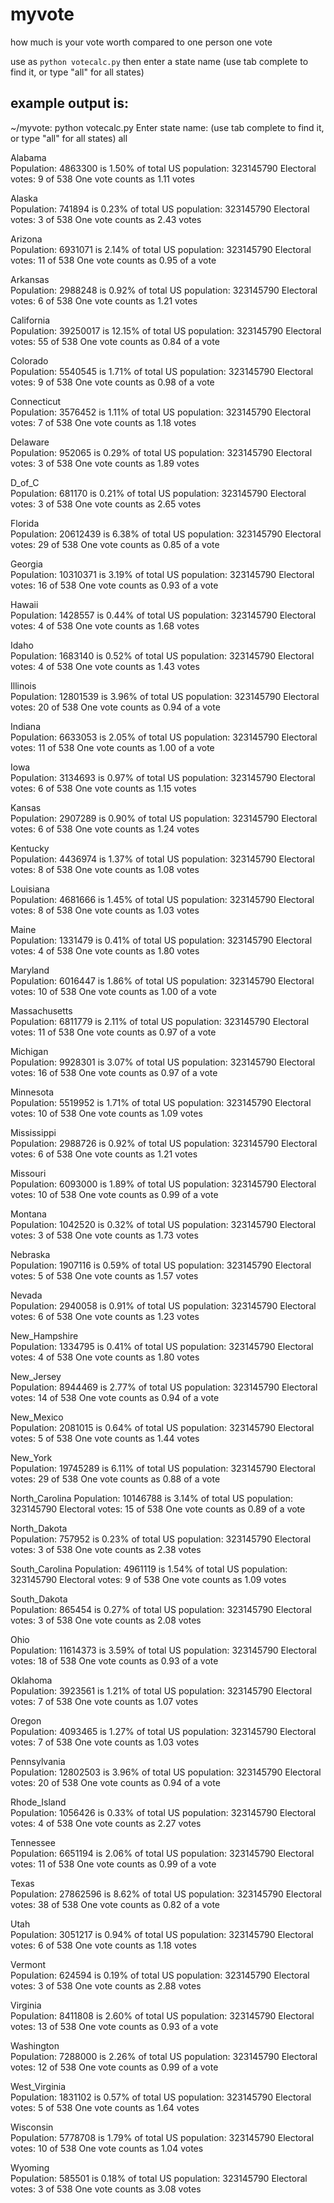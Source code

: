 # myvote
how much is your vote worth compared to one person one vote

use as ``python votecalc.py`` then enter a state name (use tab complete to find it, or type "all" for all states) 


## example output is:

~/myvote: python votecalc.py 
Enter state name: (use tab complete to find it, or type "all" for all states) 
all



Alabama        
Population: 4863300 is 1.50% of total US population: 323145790
Electoral votes: 9 of 538
One vote counts as 1.11 votes


Alaska         
Population: 741894 is 0.23% of total US population: 323145790
Electoral votes: 3 of 538
One vote counts as 2.43 votes


Arizona        
Population: 6931071 is 2.14% of total US population: 323145790
Electoral votes: 11 of 538
One vote counts as 0.95 of a vote


Arkansas       
Population: 2988248 is 0.92% of total US population: 323145790
Electoral votes: 6 of 538
One vote counts as 1.21 votes


California     
Population: 39250017 is 12.15% of total US population: 323145790
Electoral votes: 55 of 538
One vote counts as 0.84 of a vote


Colorado       
Population: 5540545 is 1.71% of total US population: 323145790
Electoral votes: 9 of 538
One vote counts as 0.98 of a vote


Connecticut    
Population: 3576452 is 1.11% of total US population: 323145790
Electoral votes: 7 of 538
One vote counts as 1.18 votes


Delaware       
Population: 952065 is 0.29% of total US population: 323145790
Electoral votes: 3 of 538
One vote counts as 1.89 votes


D_of_C         
Population: 681170 is 0.21% of total US population: 323145790
Electoral votes: 3 of 538
One vote counts as 2.65 votes


Florida        
Population: 20612439 is 6.38% of total US population: 323145790
Electoral votes: 29 of 538
One vote counts as 0.85 of a vote


Georgia        
Population: 10310371 is 3.19% of total US population: 323145790
Electoral votes: 16 of 538
One vote counts as 0.93 of a vote


Hawaii         
Population: 1428557 is 0.44% of total US population: 323145790
Electoral votes: 4 of 538
One vote counts as 1.68 votes


Idaho          
Population: 1683140 is 0.52% of total US population: 323145790
Electoral votes: 4 of 538
One vote counts as 1.43 votes


Illinois       
Population: 12801539 is 3.96% of total US population: 323145790
Electoral votes: 20 of 538
One vote counts as 0.94 of a vote


Indiana        
Population: 6633053 is 2.05% of total US population: 323145790
Electoral votes: 11 of 538
One vote counts as 1.00 of a vote


Iowa           
Population: 3134693 is 0.97% of total US population: 323145790
Electoral votes: 6 of 538
One vote counts as 1.15 votes


Kansas         
Population: 2907289 is 0.90% of total US population: 323145790
Electoral votes: 6 of 538
One vote counts as 1.24 votes


Kentucky       
Population: 4436974 is 1.37% of total US population: 323145790
Electoral votes: 8 of 538
One vote counts as 1.08 votes


Louisiana      
Population: 4681666 is 1.45% of total US population: 323145790
Electoral votes: 8 of 538
One vote counts as 1.03 votes


Maine          
Population: 1331479 is 0.41% of total US population: 323145790
Electoral votes: 4 of 538
One vote counts as 1.80 votes


Maryland       
Population: 6016447 is 1.86% of total US population: 323145790
Electoral votes: 10 of 538
One vote counts as 1.00 of a vote


Massachusetts  
Population: 6811779 is 2.11% of total US population: 323145790
Electoral votes: 11 of 538
One vote counts as 0.97 of a vote


Michigan       
Population: 9928301 is 3.07% of total US population: 323145790
Electoral votes: 16 of 538
One vote counts as 0.97 of a vote


Minnesota      
Population: 5519952 is 1.71% of total US population: 323145790
Electoral votes: 10 of 538
One vote counts as 1.09 votes


Mississippi    
Population: 2988726 is 0.92% of total US population: 323145790
Electoral votes: 6 of 538
One vote counts as 1.21 votes


Missouri       
Population: 6093000 is 1.89% of total US population: 323145790
Electoral votes: 10 of 538
One vote counts as 0.99 of a vote


Montana        
Population: 1042520 is 0.32% of total US population: 323145790
Electoral votes: 3 of 538
One vote counts as 1.73 votes


Nebraska       
Population: 1907116 is 0.59% of total US population: 323145790
Electoral votes: 5 of 538
One vote counts as 1.57 votes


Nevada         
Population: 2940058 is 0.91% of total US population: 323145790
Electoral votes: 6 of 538
One vote counts as 1.23 votes


New_Hampshire  
Population: 1334795 is 0.41% of total US population: 323145790
Electoral votes: 4 of 538
One vote counts as 1.80 votes


New_Jersey     
Population: 8944469 is 2.77% of total US population: 323145790
Electoral votes: 14 of 538
One vote counts as 0.94 of a vote


New_Mexico     
Population: 2081015 is 0.64% of total US population: 323145790
Electoral votes: 5 of 538
One vote counts as 1.44 votes


New_York       
Population: 19745289 is 6.11% of total US population: 323145790
Electoral votes: 29 of 538
One vote counts as 0.88 of a vote


North_Carolina 
Population: 10146788 is 3.14% of total US population: 323145790
Electoral votes: 15 of 538
One vote counts as 0.89 of a vote


North_Dakota   
Population: 757952 is 0.23% of total US population: 323145790
Electoral votes: 3 of 538
One vote counts as 2.38 votes


South_Carolina 
Population: 4961119 is 1.54% of total US population: 323145790
Electoral votes: 9 of 538
One vote counts as 1.09 votes


South_Dakota   
Population: 865454 is 0.27% of total US population: 323145790
Electoral votes: 3 of 538
One vote counts as 2.08 votes


Ohio           
Population: 11614373 is 3.59% of total US population: 323145790
Electoral votes: 18 of 538
One vote counts as 0.93 of a vote


Oklahoma       
Population: 3923561 is 1.21% of total US population: 323145790
Electoral votes: 7 of 538
One vote counts as 1.07 votes


Oregon         
Population: 4093465 is 1.27% of total US population: 323145790
Electoral votes: 7 of 538
One vote counts as 1.03 votes


Pennsylvania   
Population: 12802503 is 3.96% of total US population: 323145790
Electoral votes: 20 of 538
One vote counts as 0.94 of a vote


Rhode_Island   
Population: 1056426 is 0.33% of total US population: 323145790
Electoral votes: 4 of 538
One vote counts as 2.27 votes


Tennessee      
Population: 6651194 is 2.06% of total US population: 323145790
Electoral votes: 11 of 538
One vote counts as 0.99 of a vote


Texas          
Population: 27862596 is 8.62% of total US population: 323145790
Electoral votes: 38 of 538
One vote counts as 0.82 of a vote


Utah           
Population: 3051217 is 0.94% of total US population: 323145790
Electoral votes: 6 of 538
One vote counts as 1.18 votes


Vermont        
Population: 624594 is 0.19% of total US population: 323145790
Electoral votes: 3 of 538
One vote counts as 2.88 votes


Virginia       
Population: 8411808 is 2.60% of total US population: 323145790
Electoral votes: 13 of 538
One vote counts as 0.93 of a vote


Washington     
Population: 7288000 is 2.26% of total US population: 323145790
Electoral votes: 12 of 538
One vote counts as 0.99 of a vote


West_Virginia  
Population: 1831102 is 0.57% of total US population: 323145790
Electoral votes: 5 of 538
One vote counts as 1.64 votes


Wisconsin      
Population: 5778708 is 1.79% of total US population: 323145790
Electoral votes: 10 of 538
One vote counts as 1.04 votes


Wyoming        
Population: 585501 is 0.18% of total US population: 323145790
Electoral votes: 3 of 538
One vote counts as 3.08 votes



